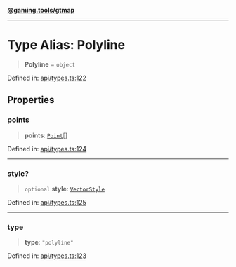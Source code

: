 [**@gaming.tools/gtmap**](README.md)

***

# Type Alias: Polyline

> **Polyline** = `object`

Defined in: [api/types.ts:122](https://github.com/gamingtools/gt-map/blob/456675b84d19e7c9d557294c3b19a4bb0dcd9d51/packages/gtmap/src/api/types.ts#L122)

## Properties

### points

> **points**: [`Point`](TypeAlias.Point.md)[]

Defined in: [api/types.ts:124](https://github.com/gamingtools/gt-map/blob/456675b84d19e7c9d557294c3b19a4bb0dcd9d51/packages/gtmap/src/api/types.ts#L124)

***

### style?

> `optional` **style**: [`VectorStyle`](Interface.VectorStyle.md)

Defined in: [api/types.ts:125](https://github.com/gamingtools/gt-map/blob/456675b84d19e7c9d557294c3b19a4bb0dcd9d51/packages/gtmap/src/api/types.ts#L125)

***

### type

> **type**: `"polyline"`

Defined in: [api/types.ts:123](https://github.com/gamingtools/gt-map/blob/456675b84d19e7c9d557294c3b19a4bb0dcd9d51/packages/gtmap/src/api/types.ts#L123)
